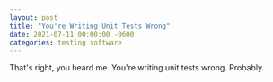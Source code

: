 ```yaml
---
layout: post
title: "You're Writing Unit Tests Wrong"
date: 2021-07-11 00:00:00 -0600
categories: testing software
---
```

That's right, you heard me. You're writing unit tests wrong. Probably.